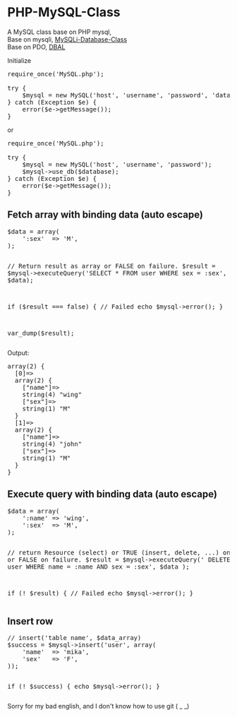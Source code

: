 PHP-MySQL-Class
===============

A MySQL class base on PHP mysql,<br />
Base on mysqli, <a href="https://github.com/ajillion/PHP-MySQLi-Database-Class">MySQLi-Database-Class</a><br />
Base on PDO, <a href="http://www.doctrine-project.org/projects/dbal.html">DBAL</a>

Initialize

<pre>
require_once('MySQL.php');

try {
	$mysql = new MySQL('host', 'username', 'password', 'database');
} catch (Exception $e) {
	error($e->getMessage());
}
</pre>
or
<pre>
require_once('MySQL.php');

try {
	$mysql = new MySQL('host', 'username', 'password');
	$mysql->use_db($database);
} catch (Exception $e) {
	error($e->getMessage());
}
</pre>

<h2>Fetch array with binding data (auto escape)</h2>
<pre>
$data = array(
	':sex'	=> 'M',
);

// Return result as array or FALSE on failure.
$result = $mysql->executeQuery('SELECT * FROM user WHERE sex = :sex', $data);

if ($result === false) {
	// Failed
	echo $mysql->error();
}

var_dump($result);
</pre>

Output:

<pre>
array(2) {
  [0]=>
  array(2) {
    ["name"]=>
    string(4) "wing"
    ["sex"]=>
    string(1) "M"
  }
  [1]=>
  array(2) {
    ["name"]=>
    string(4) "john"
    ["sex"]=>
    string(1) "M"
  }
}
</pre>

<h2>Execute query with binding data (auto escape)</h2>
<pre>
$data = array(
	':name'	=> 'wing',
	':sex'	=> 'M',
);

// return Resource (select) or TRUE (insert, delete, ...) on success or FALSE on failure.
$result = $mysql->executeQuery('
	DELETE * FROM user
	WHERE name = :name AND sex = :sex',
	$data
);

if (! $result) {
	// Failed
	echo $mysql->error();
}
</pre>

<h2>Insert row</h2>
<pre>
// insert('table name', $data_array)
$success = $mysql->insert('user', array(
	'name'	=> 'mika',
	'sex'	=> 'F',
));

if (! $success) {
	echo $mysql->error();
}
</pre>

Sorry for my bad english, and I don't know how to use git ( _ _)
